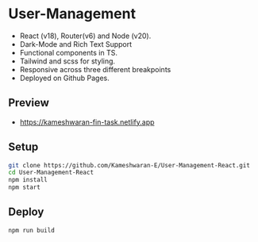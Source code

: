 # User-Management

- React (v18), Router(v6) and Node (v20).
- Dark-Mode and Rich Text Support
- Functional components in TS.
- Tailwind and scss for styling.
- Responsive across three different breakpoints
- Deployed on Github Pages.

## Preview

- https://kameshwaran-fin-task.netlify.app

## Setup

```bash
git clone https://github.com/Kameshwaran-E/User-Management-React.git
cd User-Management-React
npm install
npm start
```

## Deploy

```bash
npm run build
```

